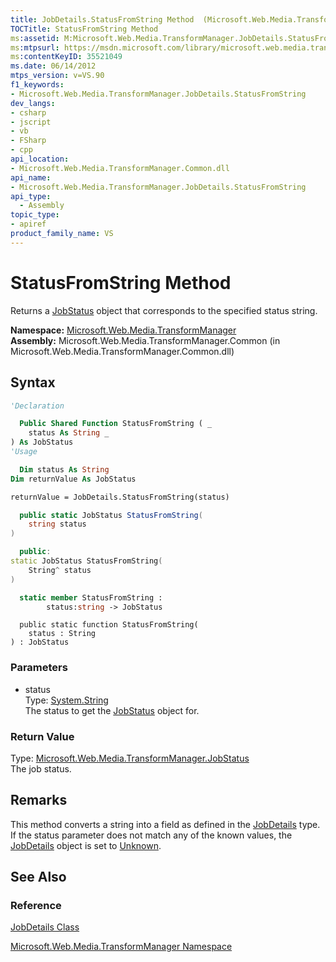 ```yaml
---
title: JobDetails.StatusFromString Method  (Microsoft.Web.Media.TransformManager)
TOCTitle: StatusFromString Method
ms:assetid: M:Microsoft.Web.Media.TransformManager.JobDetails.StatusFromString(System.String)
ms:mtpsurl: https://msdn.microsoft.com/library/microsoft.web.media.transformmanager.jobdetails.statusfromstring(v=VS.90)
ms:contentKeyID: 35521049
ms.date: 06/14/2012
mtps_version: v=VS.90
f1_keywords:
- Microsoft.Web.Media.TransformManager.JobDetails.StatusFromString
dev_langs:
- csharp
- jscript
- vb
- FSharp
- cpp
api_location:
- Microsoft.Web.Media.TransformManager.Common.dll
api_name:
- Microsoft.Web.Media.TransformManager.JobDetails.StatusFromString
api_type:
  - Assembly
topic_type:
- apiref
product_family_name: VS
---
```


# StatusFromString Method

Returns a [JobStatus](jobstatus-enumeration-microsoft-web-media-transformmanager.md) object that corresponds to the specified status string.

**Namespace:**  [Microsoft.Web.Media.TransformManager](microsoft-web-media-transformmanager-namespace.md)  
**Assembly:**  Microsoft.Web.Media.TransformManager.Common (in Microsoft.Web.Media.TransformManager.Common.dll)

## Syntax

```vb
'Declaration

  Public Shared Function StatusFromString ( _
    status As String _
) As JobStatus
'Usage

  Dim status As String
Dim returnValue As JobStatus

returnValue = JobDetails.StatusFromString(status)
```

```csharp
  public static JobStatus StatusFromString(
    string status
)
```

```cpp
  public:
static JobStatus StatusFromString(
    String^ status
)
```

``` fsharp
  static member StatusFromString :
        status:string -> JobStatus
```

```jscript
  public static function StatusFromString(
    status : String
) : JobStatus
```

### Parameters

  - status  
    Type: [System.String](https://msdn.microsoft.com/library/s1wwdcbf)  
    The status to get the [JobStatus](jobstatus-enumeration-microsoft-web-media-transformmanager.md) object for.  

### Return Value

Type: [Microsoft.Web.Media.TransformManager.JobStatus](jobstatus-enumeration-microsoft-web-media-transformmanager.md)  
The job status.  

## Remarks

This method converts a string into a field as defined in the [JobDetails](jobdetails-class-microsoft-web-media-transformmanager.md) type. If the status parameter does not match any of the known values, the [JobDetails](jobdetails-class-microsoft-web-media-transformmanager.md) object is set to [Unknown](jobstatus-enumeration-microsoft-web-media-transformmanager.md).

## See Also

### Reference

[JobDetails Class](jobdetails-class-microsoft-web-media-transformmanager.md)

[Microsoft.Web.Media.TransformManager Namespace](microsoft-web-media-transformmanager-namespace.md)

